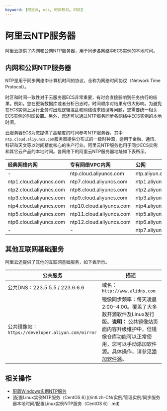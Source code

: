 ```yaml
---
keyword: [阿里云, ecs, 时间校对, 时区]
---
```


# 阿里云NTP服务器

阿里云提供了内网和公网NTP服务器，用于同步各网络中ECS实例的本地时间。

## 内网和公网NTP服务器

NTP是用于同步网络中计算机时间的协议，全称为网络时间协议（Network Time Protocol）。

时区和时间一致性对于云服务器ECS非常重要，有时会直接影响到任务执行的结果。例如，您在更新数据库或者分析日志时，时间顺序对结果有很大影响。为避免在ECS实例上运行业务时出现逻辑混乱和网络请求错误等问题，您需要统一相关ECS实例的时区设置。另外，您还可以通过NTP服务同步各网络中ECS实例的本地时间。

云服务器ECS为您提供了高精度的时间参考NTP服务器，其中`ntp.cloud.aliyuncs.com`服务器提供分布式的一级时钟源，适用于金融、通讯、科研和天文等以时间精度核心的生产行业。阿里云NTP服务也用于同步ECS实例和其它云产品的本地时间。各网络下的阿里云NTP服务器地址如下表所示。

|经典网络内网|专有网络VPC内网|公网|
|:-----|:--------|:-|
|-|ntp.cloud.aliyuncs.com|ntp.aliyun.com|
|ntp1.cloud.aliyuncs.com|ntp7.cloud.aliyuncs.com|ntp1.aliyun.com|
|ntp2.cloud.aliyuncs.com|ntp8.cloud.aliyuncs.com|ntp2.aliyun.com|
|ntp3.cloud.aliyuncs.com|ntp9.cloud.aliyuncs.com|ntp3.aliyun.com|
|ntp4.cloud.aliyuncs.com|ntp10.cloud.aliyuncs.com|ntp4.aliyun.com|
|ntp5.cloud.aliyuncs.com|ntp11.cloud.aliyuncs.com|ntp5.aliyun.com|
|ntp6.cloud.aliyuncs.com|ntp12.cloud.aliyuncs.com|ntp6.aliyun.com|
|-|-|ntp7.aliyun.com|

## 其他互联网基础服务

阿里云还提供了其他的互联网基础服务，如下表所示。

|公共服务|描述|
|----|--|
|公共DNS：223.5.5.5 / 223.6.6.6|域名：`http://www.alidns.com`|
|公共镜像站：`https://developer.aliyun.com/mirror`|镜像同步频率：每天凌晨2:00−4:00。覆盖了大多数开源软件及Linux发行版。**说明：** 公共镜像站页面内容升级维护中，但镜像仓库功能可以正常使用，您可以手动添加软件源。具体操作，请参见[添加软件源](/intl.zh-CN/实例/管理实例/管理Linux实例软件/添加软件源.md)。 |

## 相关操作

-   [配置Windows实例NTP服务](/intl.zh-CN/实例/管理实例/同步服务器本地时间/配置Windows实例NTP服务.md)
-   [配置Linux实例NTP服务（CentOS 6）](/intl.zh-CN/实例/管理实例/同步服务器本地时间/配置Linux实例NTP服务（CentOS 6）.md)

